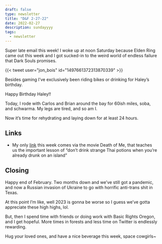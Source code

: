 ```yaml
---
draft: false
type: newsletter
title: "D&F 2-27-22"
date: 2022-02-27
description: sundayyyy
tags:
  - newsletter
---
```


Super late email this week! I woke up at noon Saturday because Elden Ring came out this week and I got sucked-in to the weird world of endless failure that Dark Souls promises. 

{{< tweet user="jon_bois" id="1497661372313870339" >}}

Besides gaming I’ve exclusively been riding bikes or drinking for Haley’s birthday. 

Happy Birthday Haley!!

Today, I rode with Carlos and Brian around the bay for 60ish miles, soba, and schwarma. My legs are tired, and so am I.

Now it’s time for rehydrating and laying down for at least 24 hours.

## Links

- My only [link](https://ajpatana.com/nam-man-prai/) this week comes via the movie Death of Me, that teaches us the important lesson of “don’t drink strange Thai potions when you’re already drunk on an island”

## Closing

Happy end of February. Two months down and we’ve still got a pandemic, and now a Russian invasion of Ukraine to go with horrific anti-trans shit in Texas.

At this point I’m like, well 2023 is gonna be worse so I guess we’ve gotta appreciate these high highs, lol. 

But, then I spend time with friends or doing work with Basic Rights Oregon, and I get hopeful. More times in forests and less time on Twitter is endlessly rewarding.

Hug your loved ones, and have a nice beverage this week, space cowgirls~  